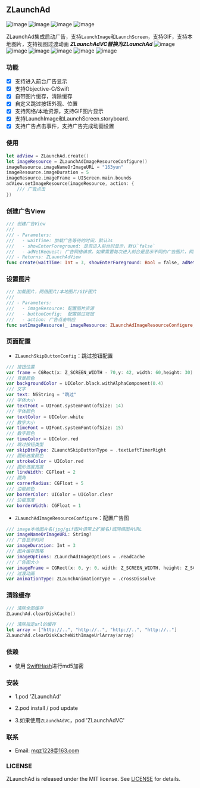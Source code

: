 
## ZLaunchAd

![image](https://travis-ci.org/MQZHot/ZLaunchAd.svg?branch=master)   ![image](https://img.shields.io/badge/support-swift%204-green.svg)  ![image](https://img.shields.io/badge/support-iOS%208%2B-blue.svg)  ![image](https://img.shields.io/cocoapods/v/ZLaunchAd.svg?style=flat)

ZLaunchAd集成启动广告，支持`LaunchImage`和`LaunchScreen`，支持GIF，支持本地图片，支持视图过渡动画
***ZLaunchAdVC替换为ZLaunchAd***
![image](https://github.com/MQZHot/ZLaunchAd/raw/master/Picture/pic0.gif) ![image](https://github.com/MQZHot/ZLaunchAd/raw/master/Picture/pic2.gif) ![image](https://github.com/MQZHot/ZLaunchAd/raw/master/Picture/pic3.gif) ![image](https://github.com/MQZHot/ZLaunchAd/raw/master/Picture/pic4.gif) ![image](https://github.com/MQZHot/ZLaunchAd/raw/master/Picture/pic5.gif) ![image](https://github.com/MQZHot/ZLaunchAd/raw/master/Picture/pic6.gif)

### 功能
- [x] 支持进入前台广告显示
- [x] 支持Objective-C/Swift
- [x] 自带图片缓存，清除缓存
- [x] 自定义跳过按钮外观、位置
- [x] 支持网络/本地资源，支持GIF图片显示
- [x] 支持LaunchImage和LaunchScreen.storyboard.
- [x] 支持广告点击事件，支持广告完成动画设置

### 使用
```swift
let adView = ZLaunchAd.create()
let imageResource = ZLaunchAdImageResourceConfigure()
imageResource.imageNameOrImageURL = "163yun"
imageResource.imageDuration = 5
imageResource.imageFrame = UIScreen.main.bounds
adView.setImageResource(imageResource, action: {
    /// 广告点击
})
```

### 创建广告View
```swift
/// 创建广告View
///
/// - Parameters:
///   - waitTime: 加载广告等待的时间，默认3s
///   - showEnterForeground: 是否进入前台时显示，默认`false`
///   - adNetRequest: 广告网络请求。如果需要每次进入前台是显示不同的广告图片，网络请求写在此闭包中
/// - Returns: ZLaunchAdView
func create(waitTime: Int = 3, showEnterForeground: Bool = false, adNetRequest: ((ZLaunchAdView)->())? = nil) -> ZLaunchAdView
```

### 设置图片
```swift
/// 加载图片，网络图片/本地图片/GIF图片
///
/// - Parameters:
///   - imageResource: 配置图片资源
///   - buttonConfig:  配置跳过按钮
///   - action: 广告点击响应
func setImageResource(_ imageResource: ZLaunchAdImageResourceConfigure, buttonConfig: ZLaunchSkipButtonConfig? = nil, action: ZLaunchClosure?)
```

 ### 页面配置
 * `ZLaunchSkipButtonConfig`：跳过按钮配置
 ```swift
 /// 按钮位置
 var frame = CGRect(x: Z_SCREEN_WIDTH - 70,y: 42, width: 60,height: 30)
 /// 背景颜色
 var backgroundColor = UIColor.black.withAlphaComponent(0.4)
 /// 文字
 var text: NSString = "跳过"
 /// 字体大小
 var textFont = UIFont.systemFont(ofSize: 14)
 /// 字体颜色
 var textColor = UIColor.white
 /// 数字大小
 var timeFont = UIFont.systemFont(ofSize: 15)
 /// 数字颜色
 var timeColor = UIColor.red
 /// 跳过按钮类型
 var skipBtnType: ZLaunchSkipButtonType = .textLeftTimerRight
 /// 圆形进度颜色
 var strokeColor = UIColor.red
 /// 圆形进度宽度
 var lineWidth: CGFloat = 2
 /// 圆角
 var cornerRadius: CGFloat = 5
 /// 边框颜色
 var borderColor: UIColor = UIColor.clear
 /// 边框宽度
 var borderWidth: CGFloat = 1
 ```
 * `ZLaunchAdImageResourceConfigure`：配置广告图
```swift
/// image本地图片名(jpg/gif图片请带上扩展名)或网络图片URL
var imageNameOrImageURL: String?
/// 广告显示时间
var imageDuration: Int = 3
/// 图片缓存策略
var imageOptions: ZLaunchAdImageOptions = .readCache
/// 广告图大小
var imageFrame = CGRect(x: 0, y: 0, width: Z_SCREEN_WIDTH, height: Z_SCREEN_HEIGHT-100)
/// 过渡动画
var animationType: ZLaunchAnimationType = .crossDissolve
```

### 清除缓存
```swift
/// 清除全部缓存
ZLaunchAd.clearDiskCache()

/// 清除指定url的缓存
let array = ["http://..", "http://..", "http://..", "http://.."]
ZLaunchAd.clearDiskCacheWithImageUrlArray(array)
```

### 依赖

* 使用 [SwiftHash](https://github.com/onmyway133/SwiftHash)进行md5加密

### 安装

* 1.pod 'ZLaunchAd'

* 2.pod install / pod update

* 3.如果使用`ZLaunchAdVC`，pod 'ZLaunchAdVC'


### 联系

* Email: mqz1228@163.com

### LICENSE

ZLaunchAd is released under the MIT license. See [LICENSE](https://github.com/MQZHot/ZLaunchAd/blob/master/LICENSE) for details.



